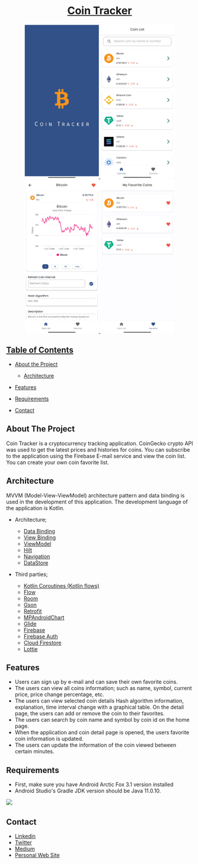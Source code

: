 <br />
  <a href="https://github.com/othneildrew/Best-README-Template">
  <h1 align="center">	Coin Tracker</h1>

<p align="middle">
  <img width="200" src="screenshots/splash.png">
  <img width="200" src="screenshots/coinlist.png">
  <img width="200" src="screenshots/coindetail.png">
  <img width="200" src="screenshots/favorite.png">

</p>
  
  <p align="center">
</p>

<!-- TABLE OF CONTENTS -->
## Table of Contents

* [About the Project](#about-the-project)
  * [Architecture](#architecture)
* [Features](#features)
* [Requirements](#requirements)
* [Contact](#contact)

  <!-- ABOUT THE PROJECT -->
## About The Project
  
Coin Tracker is a cryptocurrency tracking application. CoinGecko crypto API was used to get the latest prices and histories for coins. You can subscribe to the application using the Firebase E-mail service and view the coin list. You can create your own coin favorite list.
  
## Architecture
MVVM (Model-View-ViewModel) architecture pattern and data binding is used in the development of this application. The development language of the application is Kotlin.

* Architecture;
    * [Data Binding](https://developer.android.com/topic/libraries/data-binding/)
    * [View Binding](https://developer.android.com/topic/libraries/view-binding)
    * [ViewModel](https://developer.android.com/topic/libraries/architecture/viewmodel)
    * [Hilt](https://developer.android.com/training/dependency-injection/hilt-android) 
    * [Navigation](https://developer.android.com/guide/navigation)
    * [DataStore](https://developer.android.com/topic/libraries/architecture/datastore)

* Third parties;
    * [Kotlin Coroutines (Kotlin flows)](https://developer.android.com/kotlin/flow)
    * [Flow](https://developer.android.com/kotlin/flow)
    * [Room](https://developer.android.com/training/data-storage/room)
    * [Gson](https://github.com/google/gson)
    * [Retrofit](https://github.com/square/retrofit)
    * [MPAndroidChart](https://github.com/AAChartModel/AAChartCore-Kotlin)
    * [Glide](https://bumptech.github.io/glide/) 
    * [Firebase](https://firebase.google.com)
    * [Firebase Auth](https://firebase.google.com/docs/auth)
    * [Cloud Firestore](https://pub.dev/packages/cloud_firestore)
    * [Lottie](https://github.com/airbnb/lottie-android)
  
## Features
  - Users can sign up by e-mail and can save their own favorite coins.
  - The users can view all coins information; such as name, symbol, current price, price change percentage, etc.
  - The users can view selected coin details Hash algorithm information, explanation, time interval change with a graphical table. On the detail page, the users can add or remove the coin to their favorites.
  - The users can search by coin name and symbol by coin id on the home page.
  - When the application and coin detail page is opened, the users favorite coin information is updated.
  - The users can update the information of the coin viewed between certain minutes.
 

## Requirements
  - First, make sure you have Android Arctic Fox 3.1 version installed
  - Android Studio's Gradle JDK version should be Java 11.0.10.
   <img  src="https://i.ibb.co/3pKjBqP/Screen-Shot-2021-11-24-at-21-24-53.png">
 
<!-- CONTACT -->
## Contact

- [Linkedin](https://www.linkedin.com/in/mertcantoptas/)
- [Twitter](https://twitter.com/Merttoptas)
- [Medium](https://medium.com/@merttoptas34)
- [Personal Web Site](https://merttoptas.com)
